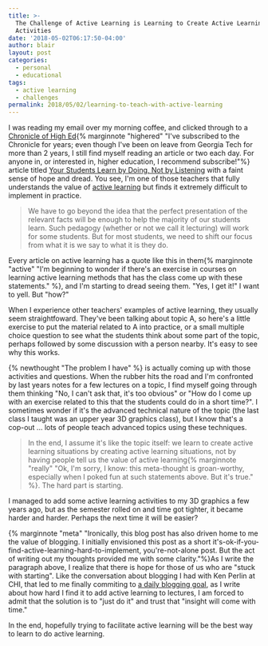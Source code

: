 ```yaml
---
title: >-
  The Challenge of Active Learning is Learning to Create Active Learning
  Activities
date: '2018-05-02T06:17:50-04:00'
author: blair
layout: post
categories:
  - personal
  - educational
tags:
  - active learning
  - challenges
permalink: 2018/05/02/learning-to-teach-with-active-learning
---
```

I was reading my email over my morning coffee, and clicked through to a [Chronicle of High Ed](https://www.chronicle.com/){% marginnote "highered" "I've subscribed to the Chronicle for years; even though I've been on leave from Georgia Tech for more than 2 years, I still find myself reading an article or two each day. For anyone in, or interested in, higher education, I recommend subscribe!"%} article titled [Your Students Learn by Doing, Not by Listening](https://www.chronicle.com/article/Your-Students-Learn-by-Doing/243277?cid=at&utm_source=at&utm_medium=en&elqTrackId=321a1079c8304acf99971271a838cda4&elq=3056675d3cb74c97a94aa092dcc039f3&elqaid=18900&elqat=1&elqCampaignId=8526) with a faint sense of hope and dread.  You see, I'm one of those teachers that fully understands the value of [active learning](https://en.wikipedia.org/wiki/Active_learning) but finds it extremely difficult to implement in practice.

> We have to go beyond the idea that the perfect presentation of the relevant facts will be enough to help the majority of our students learn. Such pedagogy (whether or not we call it lecturing) will work for some students. But for most students, we need to shift our focus from what it is we say to what it is they do.

Every article on active learning has a quote like this in them{% marginnote "active" "I'm beginning to wonder if there's an exercise in courses on learning active learning methods that has the class come up with these statements." %}, and I'm starting to dread seeing them. "Yes, I get it!" I want to yell. But "how?"

When I experience other teachers' examples of active learning, they usually seem straightfoward. They've been talking about topic A, so here's a little exercise to put the material related to A into practice, or a small multiple choice question to see what the students think about some part of the topic, perhaps followed by some discussion with a person nearby.  It's easy to see why this works.

{% newthought "The problem I have" %} is actually coming up with those activities and questions.  When the rubber hits the road and I'm confronted by last years notes for a few lectures on a topic, I find myself going through them thinking "No, I can't ask that, it's too obvious" or "How do I come up with an exercise related to this that the students could do in a short time?".  I sometimes wonder if it's the advanced technical nature of the topic (the last class I taught was an upper year 3D graphics class), but I know that's a cop-out ... lots of people teach advanced topics using these techniques.

> In the end, I assume it's like the topic itself: we learn to create active learning situations by creating active learning situations, not by having people tell us the value of active learning{% marginnote "really" "Ok, I'm sorry, I know: this meta-thought is groan-worthy, especially when I poked fun at such statements above. But it's true." %}. The hard part is starting.  

I managed to add some active learning activities to my 3D graphics a few years ago, but as the semester rolled on and time got tighter, it became harder and harder.  Perhaps the next time it will be easier?

{% marginnote "meta" "Ironically, this blog post has also driven home to me the value of blogging.  I initially envisioned this post as a short it's-ok-if-you-find-active-learning-hard-to-implement, you're-not-alone post. But the act of writing out my thoughts provided me with some clarity."%}As I write the paragraph above, I realize that there is hope for those of us who are "stuck with starting". Like the conversation about blogging I had with Ken Perlin at CHI, that led to me finally commiting to [a daily blogging goal](https://blairmacintyre.me/2018/04/24/just-post-it), as I write about how hard I find it to add active learning to lectures, I am forced to admit that the solution is to "just do it" and trust that "insight will come with time."

In the end, hopefully trying to facilitate active learning will be the best way to learn to do active learning.  
